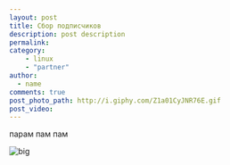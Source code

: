 ```yaml
---
layout: post
title: Сбор подписчиков
description: post description
permalink:
category: 
    - linux
    - "partner"
author:
  - name
comments: true
post_photo_path: http://i.giphy.com/Z1a01CyJNR76E.gif
post_video:
---
```



парам пам пам

![big](http://i.giphy.com/Z1a01CyJNR76E.gif)